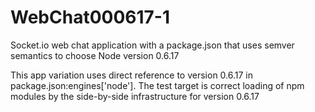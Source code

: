 WebChat000617-1
===============

Socket.io web chat application with a package.json that uses semver semantics to choose Node version 0.6.17

This app variation uses direct reference to version 0.6.17 in package.json:engines['node'].  The test target is correct loading of npm modules by the side-by-side infrastructure for version 0.6.17